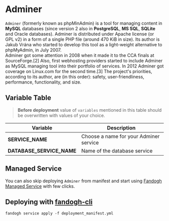 # Adminer
`Adminer` (formerly known as phpMinAdmin) is a tool for managing content in **MySQL** databases (since version 2 also in **PostgreSQL**, **MS SQL**, **SQLite** and Oracle databases). Adminer is distributed under Apache license (or GPL v2) in a form of a single PHP file (around 470 KiB in size). Its author is Jakub Vrána who started to develop this tool as a light-weight alternative to phpMyAdmin, in July 2007.\
Adminer got some attention in 2008 when it made it to the CCA finals at SourceForge.[2] Also, first webhosting providers started to include Adminer as MySQL managing tool into their portfolio of services. In 2012 Adminer got coverage on Linux.com for the second time.[3] The project's priorities, according to its author, are (in this order): safety, user-friendliness, performance, functionality, and size.

## Variable Table

>  **Before deployment** value of `variables` mentioned in this table should be overwritten with values of your choice.

|Variable | Description |
|--- |--- |
|**SERVICE_NAME** | Choose a name for your Adminer service
|**DATABASE_SERVICE_NAME** | Name of the database service

## Managed Service
You can also skip deploying `Adminer` from manifest and start using [Fandogh Managed Service](https://docs.fandogh.cloud/docs/postgresql-managed-service.html) with few clicks.

## Deploying with [fandogh-cli](https://docs.fandogh.cloud/docs/service-manifest.html#%D9%85%D8%A7%D9%86%DB%8C%D9%81%D8%B3%D8%AA-%D8%B3%D8%B1%D9%88%DB%8C%D8%B3-%DA%86%DB%8C%D8%B3%D8%AA)
```
fandogh service apply -f deployment_manifest.yml
```
